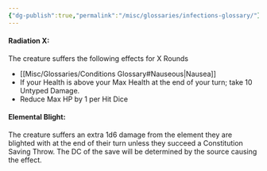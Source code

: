 ```yaml
---
{"dg-publish":true,"permalink":"/misc/glossaries/infections-glossary/"}
---
```


#### Radiation X:
The creature suffers the following effects for X Rounds
- [[Misc/Glossaries/Conditions Glossary#Nauseous\|Nausea]]
- If your Health is above your Max Health at the end of your turn; take 10 Untyped Damage.
- Reduce Max HP by 1 per Hit Dice

#### Elemental Blight:
The creature suffers an extra 1d6 damage from the element they are blighted with at the end of their turn unless they succeed a Constitution Saving Throw. The DC of the save will be determined by the source causing the effect.
